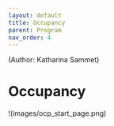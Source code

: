 ```yaml
---
layout: default
title: Occupancy
parent: Program
nav_order: 4
---
```

(Author: Katharina Sammet) 
# Occupancy

!(images/ocp_start_page.png)
